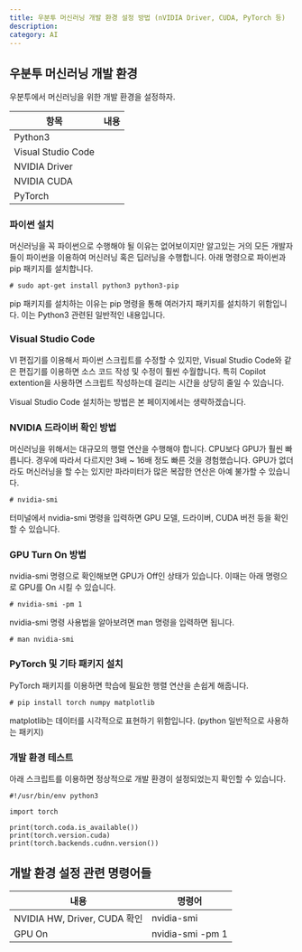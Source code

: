 ```yaml
---
title: 우분투 머신러닝 개발 환경 설정 방법 (nVIDIA Driver, CUDA, PyTorch 등)
description: 
category: AI
---
```



우분투 머신러닝 개발 환경
---


우분투에서 머신러닝을 위한 개발 환경을 설정하자. 


|항목|내용|
|---|---|
|Python3|   |
|Visual Studio Code|   |
|NVIDIA Driver|   |
|NVIDIA CUDA|   |
|PyTorch|   |

### 파이썬 설치

머신러닝을 꼭 파이썬으로 수행해야 될 이유는 없어보이지만 
알고있는 거의 모든 개발자들이 파이썬을 이용하여 머신러닝 혹은 딥러닝을 수행합니다. 
아래 명령으로 파이썬과 pip 패키지를 설치합니다. 

```
# sudo apt-get install python3 python3-pip
```

pip 패키지를 설치하는 이유는 pip 명령을 통해 여러가지 패키지를 설치하기 위함입니다. 
이는 Python3 관련된 일반적인 내용입니다. 

### Visual Studio Code

VI 편집기를 이용해서 파이썬 스크립트를 수정할 수 있지만, 
Visual Studio Code와 같은 편집기를 이용하면 소스 코드 작성 및 수정이 훨씬 수월합니다. 
특히 Copilot extention을 사용하면 스크립트 작성하는데 걸리는 시간을 상당히 줄일 수 있습니다. 

Visual Studio Code 설치하는 방법은 본 페이지에서는 생략하겠습니다. 

### NVIDIA 드라이버 확인 방법

머신러닝을 위해서는 대규모의 행렬 연산을 수행해야 합니다. 
CPU보다 GPU가 훨씬 빠릅니다. 
경우에 따라서 다르지만 3배 ~ 16배 정도 빠른 것을 경험했습니다. 
GPU가 없더라도 머신러닝을 할 수는 있지만 파라미터가 많은 복잡한 연산은 아예 불가할 수 있습니다.  

```
# nvidia-smi
```

터미널에서 nvidia-smi 명령을 입력하면 GPU 모델, 드라이버, CUDA 버전 등을 확인할 수 있습니다. 

### GPU Turn On 방법

nvidia-smi 명령으로 확인해보면 GPU가 Off인 상태가 있습니다.
이때는 아래 명령으로 GPU를 On 시킬 수 있습니다.

```
# nvidia-smi -pm 1
```

nvidia-smi 명령 사용법을 알아보려면 man 명령을 입력하면 됩니다.

```
# man nvidia-smi
```

### PyTorch 및 기타 패키지 설치
PyTorch 패키지를 이용하면 학습에 필요한 행렬 연산을 손쉽게 해줍니다. 

```
# pip install torch numpy matplotlib
```

matplotlib는 데이터를 시각적으로 표현하기 위함입니다. (python 일반적으로 사용하는 패키지)

### 개발 환경 테스트
아래 스크립트를 이용하면 정상적으로 개발 환경이 설정되었는지 확인할 수 있습니다.

```
#!/usr/bin/env python3

import torch

print(torch.coda.is_available())
print(torch.version.cuda)
print(torch.backends.cudnn.version())
```


개발 환경 설정 관련 명령어들
---

|내용|명령어|
|---|---|
|NVIDIA HW, Driver, CUDA 확인|nvidia-smi|
|GPU On|nvidia-smi -pm 1|
